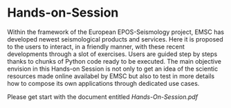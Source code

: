 # Hands-on-Session

Within the framework of the European EPOS-Seismology project, EMSC has
developed newest seismological products and services. Here it is proposed
to the users to interact, in a friendly manner, with these recent developments
through a slot of exercises. Users are guided step by steps thanks to chunks
of Python code ready to be executed. The main objective envision in this
Hands-on Session is not only to get an idea of the scientic resources made
online availabel by EMSC but also to test in more details how to compose
its own applications through dedicated use cases.

Please get start with the document entitled _Hands-On-Session.pdf_

